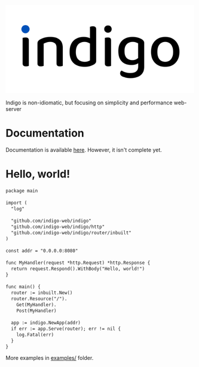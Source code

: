 <img src="indigo.svg" alt="This is just a logo" title="What are you looking for?"/>

Indigo is non-idiomatic, but focusing on simplicity and performance web-server

# Documentation

Documentation is available [here](https://floordiv.gitbook.io/indigo/). However, it isn't complete yet.

# Hello, world!

```golang
package main

import (
  "log"
  
  "github.com/indigo-web/indigo"
  "github.com/indigo-web/indigo/http"
  "github.com/indigo-web/indigo/router/inbuilt"
)

const addr = "0.0.0.0:8080"

func MyHandler(request *http.Request) *http.Response {
  return request.Respond().WithBody("Hello, world!")
}

func main() {
  router := inbuilt.New()
  router.Resource("/").
    Get(MyHandler).
    Post(MyHandler)

  app := indigo.NewApp(addr)
  if err := app.Serve(router); err != nil {
    log.Fatal(err)
  }
}
```

More examples in [examples/](https://github.com/indigo-web/indigo/tree/master/examples) folder.
